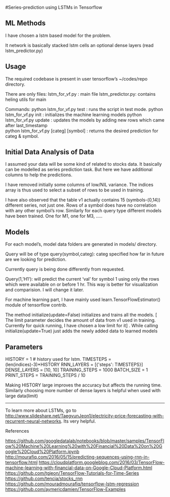 #Series-prediction using LSTMs in Tensorflow

## ML Methods

I have chosen a lstm based model for the problem.

It network is basically 
stacked lstm cells
an optional dense layers
 (read lstm_predictor.py)

## Usage

The required codebase is present in user tensorflow’s ~/codes/repo directory.

There are only files:
lstm_for_vf.py : main file
lstm_predictor.py: contains heling utils for main


Commands:
python lstm_for_vf.py test : runs the script in test mode.
python lstm_for_vf.py init : initializes the machine learning models
python lstm_for_vf.py update : updates the models by adding new rows which came after last_timestamp  
python lstm_for_vf.py [categ] [symbol] :  returns the desired prediction for categ & symbol.




## Initial Data Analysis of Data 
I assumed your data will be some kind of related to stocks data. It basically can be modelled as series prediction task. But here we have additional columns to help the predictions. 

I have removed initially some columns of low/NIL variance. The indices array is thus used to select a subset of rows to be used in training.

I have also observed that the table v1 actually contains 15 (symbols-(0,14)) different series, not just one. Rows of a symbol does have no correlation with any other symbol’s row. Similarly for each query type different models have been trained. One for M1, one for M3, …..

## Models

For each model’s, model data folders are generated in models/ directory.

Query will be of type query(symbol,categ): categ specified how far in future are we looking for prediction.  

Currently query is being done differently from requested.

Query(1,’H1’): will predict the current ‘val’ for symbol 1 using only the rows which were available on or before 1 hr. This way is better for visualization and comparision. I will change it later. 


For machine learning part, I have mainly used learn.TensorFlowEstimator()  module of  tensorflow contrib.

The method initialize(update=False) initializes and trains all the models. [ The limit parameter decides the amount of data from v1 used in training. Currently for quick running, I have chosen a low limit for it] . While calling initialize(update=True) just adds the newly added data to learned models 

## Parameters

HISTORY = 1 # history used for lstm.
TIMESTEPS = (len(indices)-3)*HISTORY 
RNN_LAYERS = [{'steps': TIMESTEPS}]
DENSE_LAYERS = [10, 10]
TRAINING_STEPS = 1000
BATCH_SIZE = 1
PRINT_STEPS = TRAINING_STEPS / 10

Making HISTORY large improves the accuracy but affects the running time.
Similarly choosing more number of dense layers is helpful when used with large data(limit)


-----------------------------------------------------------------------------

To learn more about LSTMs, go to
http://www.slideshare.net/TaegyunJeon1/electricity-price-forecasting-with-recurrent-neural-networks. Its very helpful.




References

https://github.com/googledatalab/notebooks/blob/master/samples/TensorFlow%20Machine%20Learning%20with%20Financial%20Data%20on%20Google%20Cloud%20Platform.ipynb
http://mourafiq.com/2016/05/15/predicting-sequences-using-rnn-in-tensorflow.html
https://cloudplatform.googleblog.com/2016/03/TensorFlow-machine-learning-with-financial-data-on-Google-Cloud-Platform.html
https://github.com/tgjeon/TensorFlow-Tutorials-for-Time-Series
https://github.com/tencia/stocks_rnn
https://github.com/mouradmourafiq/tensorflow-lstm-regression
https://github.com/aymericdamien/TensorFlow-Examples
